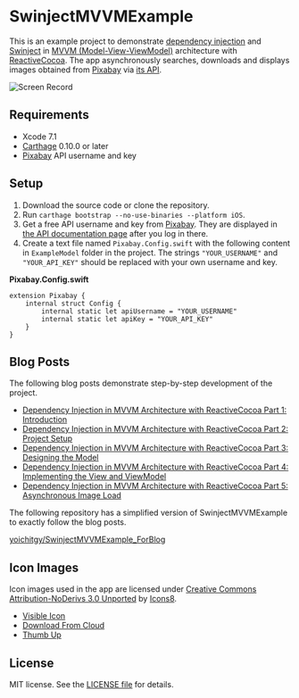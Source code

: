 # SwinjectMVVMExample

This is an example project to demonstrate [dependency injection](https://en.wikipedia.org/wiki/Dependency_injection) and [Swinject](https://github.com/Swinject/Swinject) in [MVVM (Model-View-ViewModel)](https://en.wikipedia.org/wiki/Model_View_ViewModel) architecture with [ReactiveCocoa](https://github.com/ReactiveCocoa/ReactiveCocoa). The app asynchronously searches, downloads and displays images obtained from [Pixabay](https://pixabay.com) via [its API](https://pixabay.com/api/docs/).

![Screen Record](Assets/ScreenRecord.gif)

## Requirements

- Xcode 7.1
- [Carthage](https://github.com/Carthage/Carthage) 0.10.0 or later
- [Pixabay](https://pixabay.com/api/docs/) API username and key

## Setup

1. Download the source code or clone the repository.
2. Run `carthage bootstrap --no-use-binaries --platform iOS`.
3. Get a free API username and key from [Pixabay](https://pixabay.com/). They are displayed in [the API documentation page](https://pixabay.com/api/docs/) after you log in there.
4. Create a text file named `Pixabay.Config.swift` with the following content in `ExampleModel` folder in the project. The strings `"YOUR_USERNAME"` and `"YOUR_API_KEY"` should be replaced with your own username and key.

**Pixabay.Config.swift**

    extension Pixabay {
        internal struct Config {
            internal static let apiUsername = "YOUR_USERNAME"
            internal static let apiKey = "YOUR_API_KEY"
        }
    }

## Blog Posts

The following blog posts demonstrate step-by-step development of the project.

- [Dependency Injection in MVVM Architecture with ReactiveCocoa Part 1: Introduction](https://yoichitgy.github.io/post/dependency-injection-in-mvvm-architecture-with-reactivecocoa-part-1-introduction/)
- [Dependency Injection in MVVM Architecture with ReactiveCocoa Part 2: Project Setup](https://yoichitgy.github.io/post/dependency-injection-in-mvvm-architecture-with-reactivecocoa-part-2-project-setup/)
- [Dependency Injection in MVVM Architecture with ReactiveCocoa Part 3: Designing the Model](https://yoichitgy.github.io/post/dependency-injection-in-mvvm-architecture-with-reactivecocoa-part-3-designing-the-model/)
- [Dependency Injection in MVVM Architecture with ReactiveCocoa Part 4: Implementing the View and ViewModel](https://yoichitgy.github.io/post/dependency-injection-in-mvvm-architecture-with-reactivecocoa-part-4-implementing-the-view-and-viewmodel/)
- [Dependency Injection in MVVM Architecture with ReactiveCocoa Part 5: Asynchronous Image Load](https://yoichitgy.github.io/post/dependency-injection-in-mvvm-architecture-with-reactivecocoa-part-5-asynchronous-image-load/)

The following repository has a simplified version of SwinjectMVVMExample to exactly follow the blog posts.

[yoichitgy/SwinjectMVVMExample_ForBlog](https://github.com/yoichitgy/SwinjectMVVMExample_ForBlog)

## Icon Images

Icon images used in the app are licensed under [Creative Commons Attribution-NoDerivs 3.0 Unported](https://creativecommons.org/licenses/by-nd/3.0/) by [Icons8](https://icons8.com).

- [Visible Icon](http://ic8.link/986)
- [Download From Cloud](http://ic8.link/4717)
- [Thumb Up](http://ic8.link/2744)

## License

MIT license. See the [LICENSE file](LICENSE.txt) for details.
